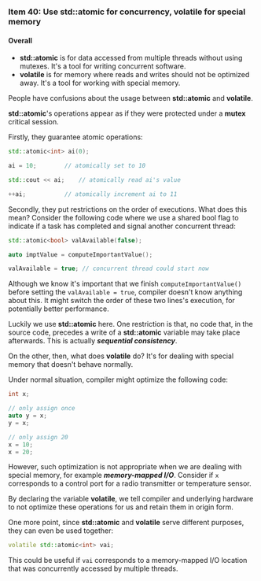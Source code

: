 ### Item 40: Use **std::atomic** for concurrency, **volatile** for special memory

#### Overall
- **std::atomic** is for data accessed from multiple threads without using mutexes. It's a tool for writing concurrent software.
- **volatile** is for memory where reads and writes should not be optimized away. It's a tool for working with special memory.

People have confusions about the usage between **std::atomic** and **volatile**.

**std::atomic**'s operations appear as if they were protected under a **mutex** critical session. 

Firstly, they guarantee atomic operations:

```CPP
std::atomic<int> ai(0);

ai = 10;		// atomically set to 10

std::cout << ai;	// atomically read ai's value

++ai;			// atomically increment ai to 11
```

Secondly, they put restrictions on the order of executions. What does this mean? Consider the following code where we use a shared bool flag to indicate if a task has completed and signal another concurrent thread:

```CPP
std::atomic<bool> valAvailable(false);

auto imptValue = computeImportantValue();

valAvailable = true; // concurrent thread could start now
```

Although we know it's important that we finish `computeImportantValue()` before setting the `valAvailable = true`, compiler doesn't know anything about this. It might switch the order of these two lines's execution, for potentially better performance.

Luckily we use **std::atomic** here. One restriction is that, no code that, in the source code, precedes a write of a **std::atomic** variable may take place afterwards. This is actually ***sequential consistency***.

On the other, then, what does **volatile** do? It's for dealing with special memory that doesn't behave normally.

Under normal situation, compiler might optimize the following code:

```CPP
int x;

// only assign once
auto y = x;
y = x;

// only assign 20
x = 10;
x = 20;
```

However, such optimization is not appropriate when we are dealing with special memory, for example ***memory-mapped I/O***. Consider if `x` corresponds to a control port for a radio transmitter or temperature sensor. 

By declaring the variable **volatile**, we tell compiler and underlying hardware to not optimize these operations for us and retain them in origin form.

One more point, since **std::atomic** and **volatile** serve different purposes, they can even be used together:

```CPP
volatile std::atomic<int> vai;
```

This could be useful if `vai` corresponds to a memory-mapped I/O location that was concurrently accessed by multiple threads.